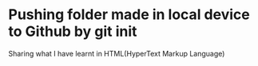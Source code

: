 # Pushing folder made in local device to Github by git init
 Sharing what I have learnt in HTML(HyperText Markup Language)


